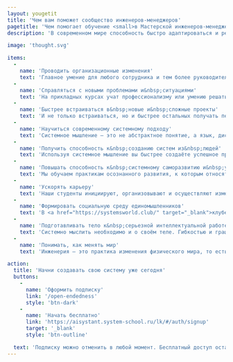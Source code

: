 ```yaml
---
layout: yougetit
title: 'Чем вам поможет сообщество инженеров-менеджеров'
pagetitle: 'Чем помогает обучение <small>в Мастерской инженеров‑менеджеров</small>'
description: 'В современном мире способность быстро адаптироваться и решать новые задачи становится ключевым качеством для профессионалов. Наша Мастерская предоставляет комплексные решения в этом направлении, обучая системному подходу в менеджменте и инженерии в условиях неопределённости.'

image: 'thought.svg'

items:
  -
    name: 'Проводить организационные изменения'
    text: 'Главное умение для любого сотрудника и тем более руководителя — это умение запускать и проводить изменения внутри своей команды, небольшой компании или большого холдинга. Эти изменения распространяются и на продукт, и на личный и коллективный профессионализм, и на инновации. Без этого рост в бизнесе невозможен. Основываясь на лучшие практики ведущих мировых инженерных компаний мы даём самые современные подходы в менеджменте, инженерии в привязке к бизнес-задачам.'
  -
    name: 'Справляться с новыми проблемами и&nbsp;ситуациями'
    text: 'На прикладных курсах учат профессионализму или умению решать уже известные классы задач. ШСМ за счёт обучению фундаментальным дисциплинам учит решать проблемы, с которыми не сталкивались ни опытные менеджеры и инженеры, ни преподаватели лучших практик мировых школ МВА. Это и есть развитие интеллекта. Одного прикладного <a href="https://t.me/systemsthinkinglife/207" target="_blank">профессионализма сегодня недостаточно</a>.'
  -
    name: 'Быстрее встраиваться в&nbsp;новые и&nbsp;сложные проекты'
    text: 'И не только встраиваться, но и быстрее остальных получать первые результаты даже если вы молодой менеджер и инженер или опытный профессионал, начинающий новый проект. Это возможность работать в больших проектах, взаимодействуя с междисциплинарными командами: с техническими специалистами и гуманитариям. За счёт сильного мышления, своих идей и их воплощения вы повысите своё мастерство и с поддержкой команды сможете развиваться по карьере управленца.'
  -
    name: 'Научиться современному системному подходу'
    text: 'Системное мышление — это не абстрактное понятие, а язык, дисциплина, опирающаяся на определённые понятия. С помощью этого языка становится проще договариваться в больших командах и создавать успешные системы в любой отрасли. Универсальность системного подхода позволяет применять его и к рабочим, и к личным проектам: IT-продуктам, автопилотируемым автомобилям, воспитанию ребёнка, плаванию кролем. Список можно продолжать бесконечно.'
  -
    name: 'Получить способность к&nbsp;созданию систем из&nbsp;людей'
    text: 'Используя системное мышление вы быстрее создаёте успешное предприятие или бизнес, организовываете себя или сообщество. Если бизнесмен, менеджер или инженер мыслят системно, их взаимодействие с потребителями, сотрудниками, поставщиками и конкурентами не происходит в вакууме, а организуется как неразрывные части общего процесса.'
  -
    name: 'Повышать способность к&nbsp;системному саморазвитию и&nbsp;умению учиться'
    text: 'Мы обучаем практикам осознанного развития, к которым относятся мышление письмом и проговариванием, инвестирование и учёт времени, личное стратегирование и планирование, организация досуга и формирование окружения, систематическое медленное чтение и т. п. Вы сможете выстроить траекторию своего развития, умея различать в своём жизненном мастерстве собранность, интеллект и профессиональные навыки.'
  -
    name: 'Ускорять карьеру'
    text: 'Наши студенты инициируют, организовывают и осуществляют изменения в себе и своём окружении. Уже в процессе обучения они растут в должности на своих предприятиях или принимают решение о развитие в других компаниях или областях, с учётом их персональных предпочтений.'
  -
    name: 'Формировать социальную среду единомышленников'
    text: 'В <a href="https://systemsworld.club/" target="_blank">клубе МИМ</a> вы обретаете единомышленников, сообщество системно мыслящих людей, которые не ограничиваются на себе и собственной выгоде, а мыслят в категориях земного шара. В среде преподавателей, выпускников и студентов вы расширяете свой кругозор, а мы поддерживаем это общение, чтобы развитие было не только полезным, но и интересным.'
  -
    name: 'Подготавливать тело к&nbsp;серьезной интеллектуальной работе'
    text: 'Системно мыслить необходимо и о своём теле. Гибкостью и грациозностью может обладать человек любой комплекции и возраста. На системном языке мы объясняем, как двигается тело, какие у него системные уровни, из чего собирается сложное движение. Вы научитесь убирать излишнее напряжение в мышцах. Это позволит вам и осуществлять сложную интеллектуальную деятельность, и разнообразно восстанавливаться и отдыхать, занимаясь различной физической активностью.'
  -
    name: 'Понимать, как менять мир'
    text: 'Инженерия — это практика изменения физического мира, то есть создание каких-то новых, ранее не существовавших систем или переосмысление уже существующих. Тем, кто осознанно обучается у нас инженерии и менеджменту и ставит для себя амбициозные цели по жизни, мы даём понимание, как работать не только над собой, но и над системами высоких уровней, таких как общество или человечество и даже за пределами своей жизни, что важно для развития цивилизации. Такой уровень жизненного мастерства помогает иметь интересную, счастливую и успешную жизнь.'

action:
  title: 'Начни создавать свою систему уже сегодня'
  buttons:
    -
      name: 'Оформить подписку'
      link: '/open-endedness'
      style: 'btn-dark'
    -
      name: 'Начать бесплатно'
      link: 'https://aisystant.system-school.ru/lk/#/auth/signup'
      target: '_blank'
      style: 'btn-outline'

  text: 'Подписку можно отменить в любой момент. Бесплатный доступ остаётся.'
---
```

